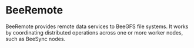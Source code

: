 BeeRemote
=========

BeeRemote provides remote data services to BeeGFS file systems. It works by
coordinating distributed operations across one or more worker nodes, such as
BeeSync nodes.